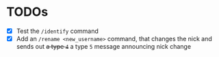 # TODOs

- [x] Test the `/identify` command
- [x] Add an `/rename <new_username>` command, that changes the nick and sends out ~~a type `4`~~ a type `5` message announcing nick change
